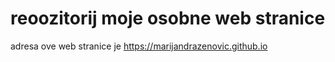 # reoozitorij moje osobne web stranice

adresa ove web stranice je <https://marijandrazenovic.github.io>
